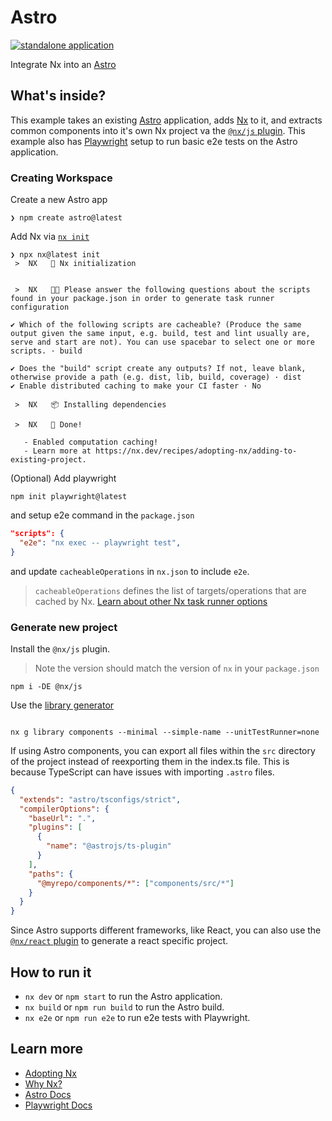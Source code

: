 # Astro

[![standalone application](https://img.shields.io/static/v1?label=Nx%20setup&message=standalone%20app&color=blue)](https://nx.dev/concepts/integrated-vs-package-based#standalone-applications)

Integrate Nx into an [Astro](https://astro.build)

## What's inside?

This example takes an existing [Astro](https://astro.build) application, adds [Nx](https://nx.dev) to it, and extracts common components into it's own Nx project va the [`@nx/js` plugin](https://nx.dev/packages/js/generators/library#@nx/js:library). This example also has [Playwright](https://playwright.dev) setup to run basic e2e tests on the Astro application.

### Creating Workspace

Create a new Astro app

```shell
❯ npm create astro@latest
```

Add Nx via [`nx init`](https://nx.dev/recipes/adopting-nx/adding-to-existing-project)

```shell
❯ npx nx@latest init
 >  NX   🐳 Nx initialization


 >  NX   🧑‍🔧 Please answer the following questions about the scripts found in your package.json in order to generate task runner configuration

✔ Which of the following scripts are cacheable? (Produce the same output given the same input, e.g. build, test and lint usually are, serve and start are not). You can use spacebar to select one or more scripts. · build

✔ Does the "build" script create any outputs? If not, leave blank, otherwise provide a path (e.g. dist, lib, build, coverage) · dist
✔ Enable distributed caching to make your CI faster · No

 >  NX   📦 Installing dependencies

 >  NX   🎉 Done!

   - Enabled computation caching!
   - Learn more at https://nx.dev/recipes/adopting-nx/adding-to-existing-project.
```

(Optional) Add playwright

```shell
npm init playwright@latest
```

and setup e2e command in the `package.json`

```json
"scripts": {
  "e2e": "nx exec -- playwright test",
}
```

and update `cacheableOperations` in `nx.json` to include `e2e`.

> `cacheableOperations` defines the list of targets/operations that are cached by Nx. [Learn about other Nx task runner options](https://nx.dev/reference/nx-json#tasks-runner-options)

### Generate new project

Install the `@nx/js` plugin.

> Note the version should match the version of `nx` in your `package.json`

```shell
npm i -DE @nx/js
```

Use the [library generator](https://nx.dev/packages/js/generators/library#@nx/js:library)

```shell

nx g library components --minimal --simple-name --unitTestRunner=none
```

If using Astro components, you can export all files within the `src` directory of the project instead of reexporting them in the index.ts file. This is because TypeScript can have issues with importing `.astro` files.

```json
{
  "extends": "astro/tsconfigs/strict",
  "compilerOptions": {
    "baseUrl": ".",
    "plugins": [
      {
        "name": "@astrojs/ts-plugin"
      }
    ],
    "paths": {
      "@myrepo/components/*": ["components/src/*"]
    }
  }
}
```

Since Astro supports different frameworks, like React, you can also use the [`@nx/react` plugin](https://nx.dev/packages/react/generators/library#@nx/react:library) to generate a react specific project.

## How to run it

- `nx dev` or `npm start` to run the Astro application.
- `nx build` or `npm run build` to run the Astro build.
- `nx e2e` or `npm run e2e` to run e2e tests with Playwright.

## Learn more

- [Adopting Nx](https://nx.dev/recipes/adopting-nx)
- [Why Nx?](https://nx.dev/getting-started/why-nx)
- [Astro Docs](https://docs.astro.build/en/getting-started/)
- [Playwright Docs](https://playwright.dev/docs/intro)
